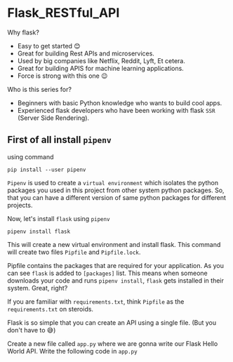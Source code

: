 # Flask_RESTful_API

Why flask?
 - Easy to get started 😊
 - Great for building Rest APIs and microservices.
 - Used by big companies like Netflix, Reddit, Lyft, Et cetera.
 - Great for building APIS for machine learning applications.
 - Force is strong with this one 😉

Who is this series for?
 - Beginners with basic Python knowledge who wants to build cool apps.
 - Experienced flask developers who have been working with flask `SSR` (Server Side Rendering).

## First of all install `pipenv`
using command

```
pip install --user pipenv
```

`Pipenv` is used to create a `virtual environment` which isolates the python packages you used in this project from other system python packages. So, that you can have a different version of same python packages for different projects.

Now, let's install `flask` using `pipenv`
```
pipenv install flask
```
This will create a new virtual environment and install flask. This command will create two files `Pipfile` and `Pipfile.lock`.

Pipfile contains the packages that are required for your application. As you can see `flask` is added to `[packages]` list. This means when someone downloads your code and runs `pipenv install`, `flask` gets installed in their system. Great, right?

If you are familiar with `requirements.txt`, think `Pipfile` as the `requirements.txt` on steroids.


Flask is so simple that you can create an API using a single file. (But you don't have to 😅)

Create a new file called `app.py` where we are gonna write our Flask Hello World API. Write the following code in `app.py`

